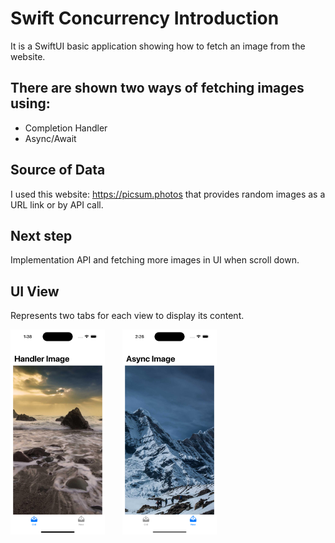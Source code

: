 # Swift Concurrency Introduction

It is a SwiftUI basic application showing how to fetch an image from the website.

## There are shown two ways of fetching images using:

- Completion Handler
- Async/Await

## Source of Data

I used this website: https://picsum.photos that provides random images as a URL link or by API call.

## Next step

Implementation API and fetching more images in UI when scroll down.

## UI View

Represents two tabs for each view to display its content.


<img src="https://raw.githubusercontent.com/illyShelly/Concurrency_Intro/main/Simulator%20Screen%20Shot%20-%20iPhone%2014%20Pro%20-%202023-03-30%20at%2013.38.39.png" width = "30%" height="30%"> &nbsp;&nbsp;&nbsp;&nbsp;&nbsp; 
<img src="https://raw.githubusercontent.com/illyShelly/Concurrency_Intro/main/Simulator%20Screen%20Shot%20-%20iPhone%2014%20Pro%20-%202023-03-30%20at%2014.26.55.png" width = "30%" height="30%"> <br> <br>

